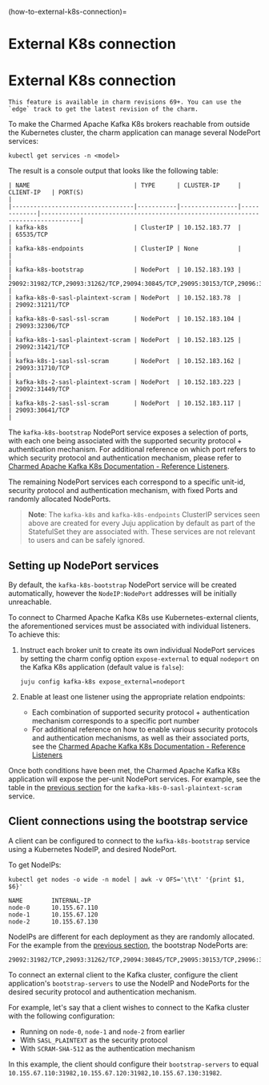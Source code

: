 (how-to-external-k8s-connection)=
# External K8s connection

# External K8s connection

```{note}
This feature is available in charm revisions 69+. You can use the `edge` track to get the latest revision of the charm.
```

To make the Charmed Apache Kafka K8s brokers reachable from outside the Kubernetes cluster, the charm application can manage several NodePort services:

```shell
kubectl get services -n <model>
```

The result is a console output that looks like the following table:

```text
| NAME                             | TYPE      | CLUSTER-IP     | CLIENT-IP   | PORT(S)                                                                         |
|----------------------------------|-----------|----------------|-------------|---------------------------------------------------------------------------------|
| kafka-k8s                        | ClusterIP | 10.152.183.77  |             | 65535/TCP                                                                       |
| kafka-k8s-endpoints              | ClusterIP | None           |             |                                                                                 |
| kafka-k8s-bootstrap              | NodePort  | 10.152.183.193 |             | 29092:31982/TCP,29093:31262/TCP,29094:30845/TCP,29095:30153/TCP,29096:32601/TCP |
| kafka-k8s-0-sasl-plaintext-scram | NodePort  | 10.152.183.78  |             | 29092:31211/TCP                                                                 |
| kafka-k8s-0-sasl-ssl-scram       | NodePort  | 10.152.183.104 |             | 29093:32306/TCP                                                                 |
| kafka-k8s-1-sasl-plaintext-scram | NodePort  | 10.152.183.125 |             | 29092:31421/TCP                                                                 |
| kafka-k8s-1-sasl-ssl-scram       | NodePort  | 10.152.183.162 |             | 29093:31710/TCP                                                                 |
| kafka-k8s-2-sasl-plaintext-scram | NodePort  | 10.152.183.223 |             | 29092:31449/TCP                                                                 |
| kafka-k8s-2-sasl-ssl-scram       | NodePort  | 10.152.183.117 |             | 29093:30641/TCP                                                                 |
```

The `kafka-k8s-bootstrap` NodePort service exposes a selection of ports, with each one being associated with the supported security protocol + authentication mechanism. For additional reference on which port refers to which security protocol and authentication mechanism, please refer to [Charmed Apache Kafka K8s Documentation - Reference Listeners](/).

The remaining NodePort services each correspond to a specific unit-id, security protocol and authentication mechanism, with fixed Ports and randomly allocated NodePorts.

> **Note**: The `kafka-k8s` and `kafka-k8s-endpoints` ClusterIP services seen above are created for every Juju application by default as part of the StatefulSet they are associated with. These services are not relevant to users and can be safely ignored.

## Setting up NodePort services

By default, the `kafka-k8s-bootstrap` NodePort service will be created automatically, however the `NodeIP:NodePort` addresses will be initially unreachable.

To connect to Charmed Apache Kafka K8s use Kubernetes-external clients, the aforementioned services must be associated with individual listeners. To achieve this:

1. Instruct each broker unit to create its own individual NodePort services by setting the charm config option `expose-external` to equal `nodeport` on the Kafka K8s application (default value is `false`):

    ```shell
    juju config kafka-k8s expose_external=nodeport
    ```

2. Enable at least one listener using the appropriate relation endpoints:
    - Each combination of supported security protocol + authentication mechanism corresponds to a specific port number
    - For additional reference on how to enable various security protocols and authentication mechanisms, as well as their associated ports, see the [Charmed Apache Kafka K8s Documentation - Reference Listeners](/)

Once both conditions have been met, the Charmed Apache Kafka K8s application will expose the per-unit NodePort services. For example, see the table in the [previous section](#external-k8s-connection) for the `kafka-k8s-0-sasl-plaintext-scram` service.

## Client connections using the bootstrap service

A client can be configured to connect to the `kafka-k8s-bootstrap` service using a Kubernetes NodeIP, and desired NodePort.

To get NodeIPs:

```shell
kubectl get nodes -o wide -n model | awk -v OFS='\t\t' '{print $1, $6}'
```

```text
NAME        INTERNAL-IP
node-0      10.155.67.110
node-1      10.155.67.120
node-2      10.155.67.130
```

NodeIPs are different for each deployment as they are randomly allocated.
For the example from the [previous section](#external-k8s-connection), the bootstrap NodePorts are:

```shell
29092:31982/TCP,29093:31262/TCP,29094:30845/TCP,29095:30153/TCP,29096:32601/TCP
```

To connect an external client to the Kafka cluster, configure the client application's `bootstrap-servers` to use the NodeIP and NodePorts for the desired security protocol and authentication mechanism.

For example, let's say that a client wishes to connect to the Kafka cluster with the following configuration:
- Running on `node-0`, `node-1` and `node-2` from earlier
- With `SASL_PLAINTEXT` as the  security protocol
- With `SCRAM-SHA-512` as the authentication mechanism

In this example, the client should configure their `bootstrap-servers` to equal `10.155.67.110:31982,10.155.67.120:31982,10.155.67.130:31982`.

